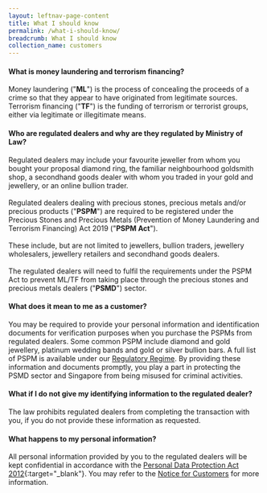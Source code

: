 ```yaml
---
layout: leftnav-page-content
title: What I should know
permalink: /what-i-should-know/
breadcrumb: What I should know
collection_name: customers
---
```


#### What is money laundering and terrorism financing?
Money laundering ("**ML**") is the process of concealing the proceeds of a crime so that they appear to have originated from legitimate sources. Terrorism financing ("**TF**") is the funding of terrorism or terrorist groups, either via legitimate or illegitimate means.

#### Who are regulated dealers and why are they regulated by Ministry of Law?
Regulated dealers may include your favourite jeweller from whom you bought your proposal diamond ring, the familiar neighbourhood goldsmith shop, a secondhand goods dealer with whom you traded in your gold and jewellery, or an online bullion trader.<br><br>
Regulated dealers dealing with precious stones, precious metals and/or precious products ("**PSPM**") are required to be registered under the Precious Stones and Precious Metals (Prevention of Money Laundering and Terrorism Financing) Act 2019 ("**PSPM Act**").<br><br>
These include, but are not limited to jewellers, bullion traders, jewellery wholesalers, jewellery retailers and secondhand goods dealers.<br><br> 
The regulated dealers will need to fulfil the requirements under the PSPM Act to prevent ML/TF from taking place through the precious stones and precious metals dealers ("**PSMD**") sector.

#### What does it mean to me as a customer?
You may be required to provide your personal information and identification documents for verification purposes when you purchase the PSPMs from regulated dealers. Some common PSPM include diamond and gold jewellery, platinum wedding bands and gold or silver bullion bars. A full list of PSPM is available under our [Regulatory Regime](/regulatory-regime/). By providing these information and documents promptly, you play a part in protecting the PSMD sector and Singapore from being misused for criminal activities.  

#### What if I do not give my identifying information to the regulated dealer?
The law prohibits regulated dealers from completing the transaction with you, if you do not provide these information as requested. 

#### What happens to my personal information?
All personal information provided by you to the regulated dealers will be kept confidential in accordance with the [Personal Data Protection Act 2012](https://www.pdpc.gov.sg/nric-extracts){:target="_blank"}. You may refer to the [Notice for Customers](/notice-for-customers/) for more information.
